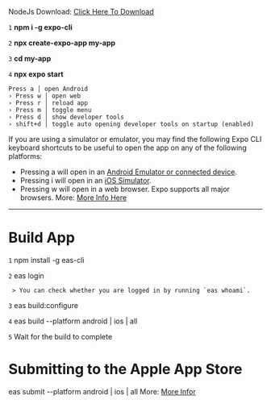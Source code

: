 ﻿
NodeJs Download: [Click Here To Download](https://nodejs.org/download/release/v16.3.0/)

`1` **npm i -g expo-cli**

`2` **npx create-expo-app my-app**

`3` **cd my-app**

`4` **npx expo start**


    Press a │ open Android
    › Press w │ open web
    › Press r │ reload app
    › Press m │ toggle menu
    › Press d │ show developer tools
    › shift+d │ toggle auto opening developer tools on startup (enabled)

If you are using a simulator or emulator, you may find the following Expo CLI keyboard shortcuts to be useful to open the app on any of the following platforms:

-   Pressing  a  will open in an  [Android Emulator or connected device](https://docs.expo.dev/workflow/android-studio-emulator/).
-   Pressing  i  will open in an  [iOS Simulator](https://docs.expo.dev/workflow/ios-simulator/).
-   Pressing  w  will open in a web browser. Expo supports all major browsers.
More: [More Info Here](https://docs.expo.dev/get-started/create-a-new-app/)
---
# Build App

`1` npm install -g eas-cli

`2` eas login

	 > You can check whether you are logged in by running `eas whoami`.
	 
`3` eas build:configure

`4` eas build --platform android | ios | all

`5` Wait for the build to complete


# Submitting to the Apple App Store
eas submit --platform android | ios | all
More: [More Infor](https://docs.expo.dev/submit/introduction/)
